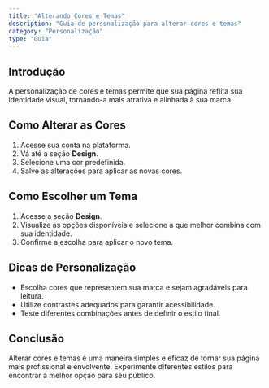 ```yaml
---
title: "Alterando Cores e Temas"
description: "Guia de personalização para alterar cores e temas"
category: "Personalização"
type: "Guia"
---
```


## Introdução
A personalização de cores e temas permite que sua página reflita sua identidade visual, tornando-a mais atrativa e alinhada à sua marca.

## Como Alterar as Cores
1. Acesse sua conta na plataforma.
2. Vá até a seção **Design**.
4. Selecione uma cor predefinida.
5. Salve as alterações para aplicar as novas cores.

## Como Escolher um Tema
1. Acesse a seção **Design**.
2. Visualize as opções disponíveis e selecione a que melhor combina com sua identidade.
3. Confirme a escolha para aplicar o novo tema.

## Dicas de Personalização
- Escolha cores que representem sua marca e sejam agradáveis para leitura.
- Utilize contrastes adequados para garantir acessibilidade.
- Teste diferentes combinações antes de definir o estilo final.

## Conclusão
Alterar cores e temas é uma maneira simples e eficaz de tornar sua página mais profissional e envolvente. Experimente diferentes estilos para encontrar a melhor opção para seu público.
